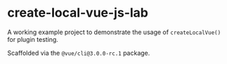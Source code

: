 create-local-vue-js-lab
=======================
A working example project to demonstrate the usage of `createLocalVue()` for
plugin testing.

Scaffolded via the `@vue/cli@3.0.0-rc.1` package.
